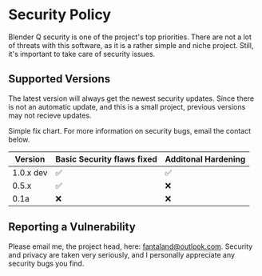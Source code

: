 # Security Policy

Blender Q security is one of the project's top priorities.  There are not a lot of threats with this software, as it is a rather simple and niche project.  Still, it's important to take care of security issues. 

## Supported Versions

The latest version will always get the newest security updates.  Since there is not an automatic update, and this is a small project, previous versions may not recieve updates.

Simple fix chart.  For more information on security bugs, email the contact below.

| Version |  Basic Security flaws fixed |  Additonal Hardening     |
| ------- | ------------------ | ------------- |
| 1.0.x dev | :white_check_mark: | :white_check_mark:
| 0.5.x   | :white_check_mark: | :x:
| 0.1a    | :x:                | :x:

## Reporting a Vulnerability

Please email me, the project head, here: fantaland@outlook.com.  Security and privacy are taken very seriously, and I personally appreciate any security bugs you find.
